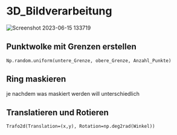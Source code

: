 # 3D_Bildverarbeitung
![Screenshot 2023-06-15 133719](https://github.com/germi2000/3D_Bildverarbeitung/assets/125866797/07909d3d-f86a-43f5-a94a-901109c82069)
## Punktwolke mit Grenzen erstellen
```
Np.random.uniform(untere_Grenze, obere_Grenze, Anzahl_Punkte)
```
## Ring maskieren
je nachdem was maskiert werden will unterschiedlich
## Translatieren und Rotieren
```
Trafo2d(Translation=(x,y), Rotation=np.deg2rad(Winkel))
```
